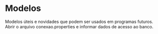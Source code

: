 # Modelos
 Modelos úteis e novidades que podem ser usados em programas futuros.
Abrir o arquivo conexao.properties e informar dados de acesso ao banco.
